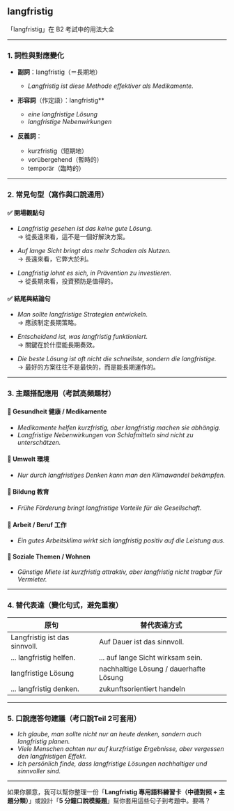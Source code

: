 ## langfristig

「langfristig」在 B2 考試中的用法大全

---

### 1. 詞性與對應變化

- **副詞**：langfristig（＝長期地）
  - *Langfristig ist diese Methode effektiver als Medikamente.*

- **形容詞**（作定語）：langfristig**
  - *eine langfristige Lösung*
  - *langfristige Nebenwirkungen*

- **反義詞**：
  - kurzfristig（短期地）  
  - vorübergehend（暫時的）  
  - temporär（臨時的）  

---

### 2. 常見句型（寫作與口說通用）

#### ✅ 開場觀點句
- *Langfristig gesehen ist das keine gute Lösung.*  
  → 從長遠來看，這不是一個好解決方案。

- *Auf lange Sicht bringt das mehr Schaden als Nutzen.*  
  → 長遠來看，它弊大於利。

- *Langfristig lohnt es sich, in Prävention zu investieren.*  
  → 從長期來看，投資預防是值得的。

#### ✅ 結尾與結論句
- *Man sollte langfristige Strategien entwickeln.*  
  → 應該制定長期策略。

- *Entscheidend ist, was langfristig funktioniert.*  
  → 關鍵在於什麼能長期奏效。

- *Die beste Lösung ist oft nicht die schnellste, sondern die langfristige.*  
  → 最好的方案往往不是最快的，而是能長期運作的。

---

### 3. 主題搭配應用（考試高頻題材）

#### 📌 Gesundheit 健康 / Medikamente
- *Medikamente helfen kurzfristig, aber langfristig machen sie abhängig.*  
- *Langfristige Nebenwirkungen von Schlafmitteln sind nicht zu unterschätzen.*

#### 📌 Umwelt 環境
- *Nur durch langfristiges Denken kann man den Klimawandel bekämpfen.*

#### 📌 Bildung 教育
- *Frühe Förderung bringt langfristige Vorteile für die Gesellschaft.*

#### 📌 Arbeit / Beruf 工作
- *Ein gutes Arbeitsklima wirkt sich langfristig positiv auf die Leistung aus.*

#### 📌 Soziale Themen / Wohnen
- *Günstige Miete ist kurzfristig attraktiv, aber langfristig nicht tragbar für Vermieter.*

---

### 4. 替代表達（變化句式，避免重複）

| 原句 | 替代表達方式 |
|------|----------------|
| Langfristig ist das sinnvoll. | Auf Dauer ist das sinnvoll. |
| ... langfristig helfen. | ... auf lange Sicht wirksam sein. |
| langfristige Lösung | nachhaltige Lösung / dauerhafte Lösung |
| ... langfristig denken. | zukunftsorientiert handeln |

---

### 5. 口說應答句建議（考口說Teil 2可套用）

- *Ich glaube, man sollte nicht nur an heute denken, sondern auch langfristig planen.*  
- *Viele Menschen achten nur auf kurzfristige Ergebnisse, aber vergessen den langfristigen Effekt.*  
- *Ich persönlich finde, dass langfristige Lösungen nachhaltiger und sinnvoller sind.*

---

如果你願意，我可以幫你整理一份「**Langfristig 專用語料練習卡（中德對照 + 主題分類）**」或設計「**5 分鐘口說模擬題**」幫你套用這些句子到考題中。要嗎？